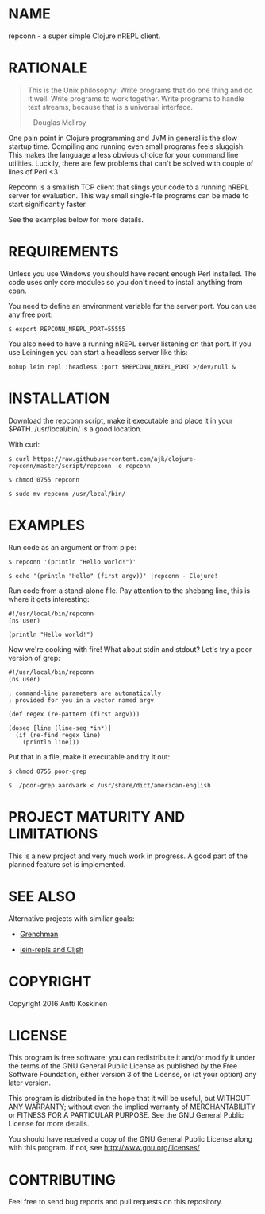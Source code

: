 # NAME

repconn - a super simple Clojure nREPL client.

# RATIONALE

> This is the Unix philosophy: Write programs that do one thing and do it well.
> Write programs to work together. Write programs to handle text streams,
> because that is a universal interface.
>
> \- Douglas McIlroy


One pain point in Clojure programming and JVM in general is the slow
startup time. Compiling and running even small programs feels sluggish.
This makes the language a less obvious choice for your command line utilities.
Luckily, there are few problems that can't be solved with couple of lines of
Perl \<3

Repconn is a smallish TCP client that slings your code to a running nREPL
server for evaluation. This way small single-file programs can be made to start
significantly faster.

See the examples below for more details.


# REQUIREMENTS

Unless you use Windows you should have recent enough Perl installed. The code
uses only core modules so you don't need to install anything from cpan.

You need to define an environment variable for the server port. You can use any
free port:

    $ export REPCONN_NREPL_PORT=55555

You also need to have a running nREPL server listening on that port. If you use
Leiningen you can start a headless server like this:

    nohup lein repl :headless :port $REPCONN_NREPL_PORT >/dev/null &


# INSTALLATION

Download the repconn script, make it executable and place it in your $PATH. /usr/local/bin/ is a good location.

With curl:

    $ curl https://raw.githubusercontent.com/ajk/clojure-repconn/master/script/repconn -o repconn

    $ chmod 0755 repconn

    $ sudo mv repconn /usr/local/bin/


# EXAMPLES

Run code as an argument or from pipe:

    $ repconn '(println "Hello world!")'

    $ echo '(println "Hello" (first argv))' |repconn - Clojure!


Run code from a stand-alone file. Pay attention to the shebang line, this is where it gets interesting:

    #!/usr/local/bin/repconn
    (ns user)

    (println "Hello world!")


Now we're cooking with fire! What about stdin and stdout? Let's try a poor version of grep:


    #!/usr/local/bin/repconn
    (ns user)

    ; command-line parameters are automatically
    ; provided for you in a vector named argv

    (def regex (re-pattern (first argv)))

    (doseq [line (line-seq *in*)]
      (if (re-find regex line)
        (println line)))


Put that in a file, make it executable and try it out:

    $ chmod 0755 poor-grep

    $ ./poor-grep aardvark < /usr/share/dict/american-english


# PROJECT MATURITY AND LIMITATIONS

This is a new project and very much work in progress. A good part of the planned feature set is implemented.



# SEE ALSO

Alternative projects with similiar goals:

- [Grenchman](http://leiningen.org/grench.html)

- [lein-repls and Cljsh](https://github.com/franks42/lein-repls)


# COPYRIGHT

Copyright 2016 Antti Koskinen

# LICENSE

This program is free software: you can redistribute it and/or modify
it under the terms of the GNU General Public License as published by
the Free Software Foundation, either version 3 of the License, or
(at your option) any later version.

This program is distributed in the hope that it will be useful,
but WITHOUT ANY WARRANTY; without even the implied warranty of
MERCHANTABILITY or FITNESS FOR A PARTICULAR PURPOSE.  See the
GNU General Public License for more details.

You should have received a copy of the GNU General Public License
along with this program.  If not, see http://www.gnu.org/licenses/

# CONTRIBUTING

Feel free to send bug reports and pull requests on this repository.
